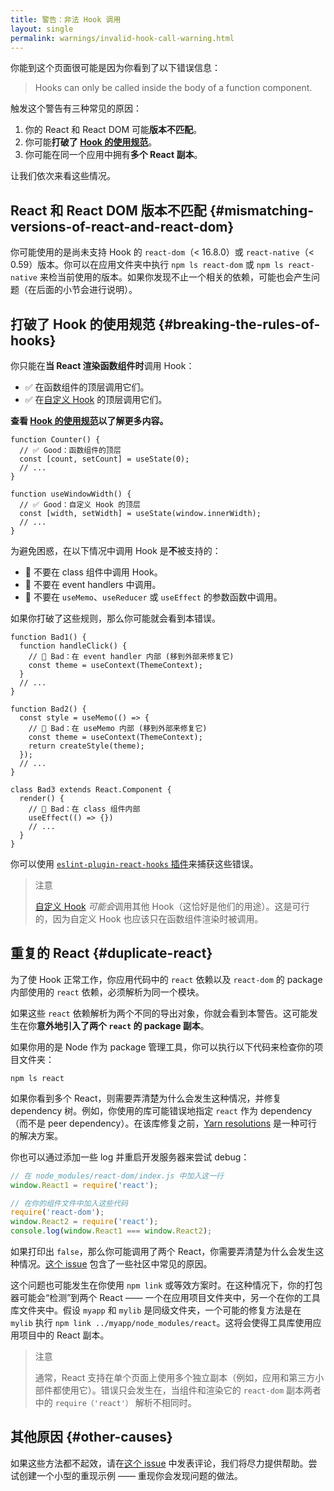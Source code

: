 ```yaml
---
title: 警告：非法 Hook 调用
layout: single
permalink: warnings/invalid-hook-call-warning.html
---
```


你能到这个页面很可能是因为你看到了以下错误信息：

> Hooks can only be called inside the body of a function component.

触发这个警告有三种常见的原因：

1. 你的 React 和 React DOM 可能**版本不匹配**。
2. 你可能**打破了 [Hook 的使用规范](/docs/hooks-rules.html)**。
3. 你可能在同一个应用中拥有**多个 React 副本**。

让我们依次来看这些情况。

## React 和 React DOM 版本不匹配 {#mismatching-versions-of-react-and-react-dom}

你可能使用的是尚未支持 Hook 的 `react-dom`（< 16.8.0）或 `react-native`（< 0.59）版本。你可以在应用文件夹中执行 `npm ls react-dom` 或 `npm ls react-native` 来检当前使用的版本。如果你发现不止一个相关的依赖，可能也会产生问题（在后面的小节会进行说明）。

## 打破了 Hook 的使用规范 {#breaking-the-rules-of-hooks}

你只能在**当 React 渲染函数组件时**调用 Hook：

* ✅ 在函数组件的顶层调用它们。
* ✅ 在[自定义 Hook](/docs/hooks-custom.html) 的顶层调用它们。

**查看 [Hook 的使用规范](/docs/hooks-rules.html)以了解更多内容。**

```js{2-3,8-9}
function Counter() {
  // ✅ Good：函数组件的顶层
  const [count, setCount] = useState(0);
  // ...
}

function useWindowWidth() {
  // ✅ Good：自定义 Hook 的顶层
  const [width, setWidth] = useState(window.innerWidth);
  // ...
}
```

为避免困惑，在以下情况中调用 Hook 是**不**被支持的：

* 🔴 不要在 class 组件中调用 Hook。
* 🔴 不要在 event handlers 中调用。
* 🔴 不要在 `useMemo`、`useReducer` 或 `useEffect` 的参数函数中调用。

如果你打破了这些规则，那么你可能就会看到本错误。

```js{3-4,11-12,20-21}
function Bad1() {
  function handleClick() {
    // 🔴 Bad：在 event handler 内部 (移到外部来修复它)
    const theme = useContext(ThemeContext);
  }
  // ...
}

function Bad2() {
  const style = useMemo(() => {
    // 🔴 Bad：在 useMemo 内部 (移到外部来修复它)
    const theme = useContext(ThemeContext);
    return createStyle(theme);
  });
  // ...
}

class Bad3 extends React.Component {
  render() {
    // 🔴 Bad：在 class 组件内部
    useEffect(() => {})
    // ...
  }
}
```

你可以使用 [`eslint-plugin-react-hooks` 插件](https://www.npmjs.com/package/eslint-plugin-react-hooks)来捕获这些错误。

> 注意
>
> [自定义 Hook](/docs/hooks-custom.html) *可能会*调用其他 Hook（这恰好是他们的用途）。这是可行的，因为自定义 Hook 也应该只在函数组件渲染时被调用。


## 重复的 React {#duplicate-react}

为了使 Hook 正常工作，你应用代码中的 `react` 依赖以及 `react-dom` 的 package 内部使用的 `react` 依赖，必须解析为同一个模块。

如果这些 `react` 依赖解析为两个不同的导出对象，你就会看到本警告。这可能发生在你**意外地引入了两个 `react` 的 package 副本**。

如果你用的是 Node 作为 package 管理工具，你可以执行以下代码来检查你的项目文件夹：

    npm ls react

如果你看到多个 React，则需要弄清楚为什么会发生这种情况，并修复 dependency 树。例如，你使用的库可能错误地指定 `react` 作为 dependency（而不是 peer dependency）。在该库修复之前，[Yarn resolutions](https://yarnpkg.com/lang/en/docs/selective-version-resolutions/) 是一种可行的解决方案。

你也可以通过添加一些 log 并重启开发服务器来尝试 debug：

```js
// 在 node_modules/react-dom/index.js 中加入这一行
window.React1 = require('react');

// 在你的组件文件中加入这些代码
require('react-dom');
window.React2 = require('react');
console.log(window.React1 === window.React2);
```

如果打印出 `false`，那么你可能调用了两个 React，你需要弄清楚为什么会发生这种情况。[这个 issue](https://github.com/facebook/react/issues/13991) 包含了一些社区中常见的原因。

这个问题也可能发生在你使用 `npm link` 或等效方案时。在这种情况下，你的打包器可能会“检测”到两个 React —— 一个在应用项目文件夹中，另一个在你的工具库文件夹中。假设 `myapp` 和 `mylib` 是同级文件夹，一个可能的修复方法是在 `mylib` 执行 `npm link ../myapp/node_modules/react`。这将会使得工具库使用应用项目中的 React 副本。

> 注意
>
> 通常，React 支持在单个页面上使用多个独立副本（例如，应用和第三方小部件都使用它）。错误只会发生在，当组件和渲染它的 `react-dom` 副本两者中的 `require（'react'）` 解析不相同时。

## 其他原因 {#other-causes}

如果这些方法都不起效，请在[这个 issue](https://github.com/facebook/react/issues/13991) 中发表评论，我们将尽力提供帮助。尝试创建一个小型的重现示例 —— 重现你会发现问题的做法。
